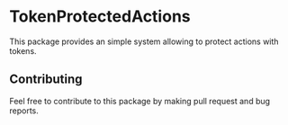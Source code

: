 # TokenProtectedActions
This package provides an simple system allowing to protect actions with tokens.

## Contributing
Feel free to contribute to this package by making pull request and bug reports.
